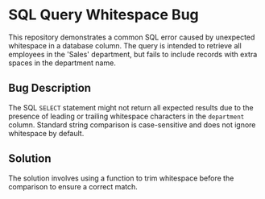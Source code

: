# SQL Query Whitespace Bug

This repository demonstrates a common SQL error caused by unexpected whitespace in a database column. The query is intended to retrieve all employees in the 'Sales' department, but fails to include records with extra spaces in the department name.

## Bug Description
The SQL `SELECT` statement might not return all expected results due to the presence of leading or trailing whitespace characters in the `department` column.  Standard string comparison is case-sensitive and does not ignore whitespace by default. 

## Solution
The solution involves using a function to trim whitespace before the comparison to ensure a correct match.